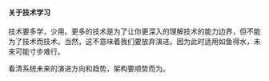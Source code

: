 
#### 关于技术学习
技术要多学，少用。更多的技术是为了让你更深入的理解技术的能力边界，但不能为了技术而技术。当然，这不意味着我们要放弃演进。因为此时适用如鱼得水，未来可能寸步难行。

看清系统未来的演进方向和趋势，架构要顺势而为。

#### 
